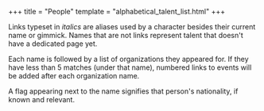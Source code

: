 +++
title = "People"
template = "alphabetical_talent_list.html"
+++

Links typeset in _italics_ are aliases used by a character besides their current name or gimmick. Names that are not links represent talent that doesn't have a dedicated page yet.

Each name is followed by a list of organizations they appeared for. If they have less than 5 matches (under that name), numbered links to events will be added after each organization name.

A flag appearing next to the name signifies that person's nationality, if known and relevant.
